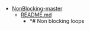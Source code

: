 - <a href = "E:\Node_projects\Node_Way\NBase\_Md\_Index\__Closer\_HPW\_Repos_HowProgrammingWorks_17_05_2020\NonBlocking-master\cat.NonBlocking-master\dir.NonBlocking-master.md">NonBlocking-master</a>
    - <a href = "E:\Node_projects\Node_Way\NBase\_Md\_Index\__Closer\_HPW\_Repos_HowProgrammingWorks_17_05_2020\NonBlocking-master\README.md">README.md</a>
        - *# Non blocking loops
